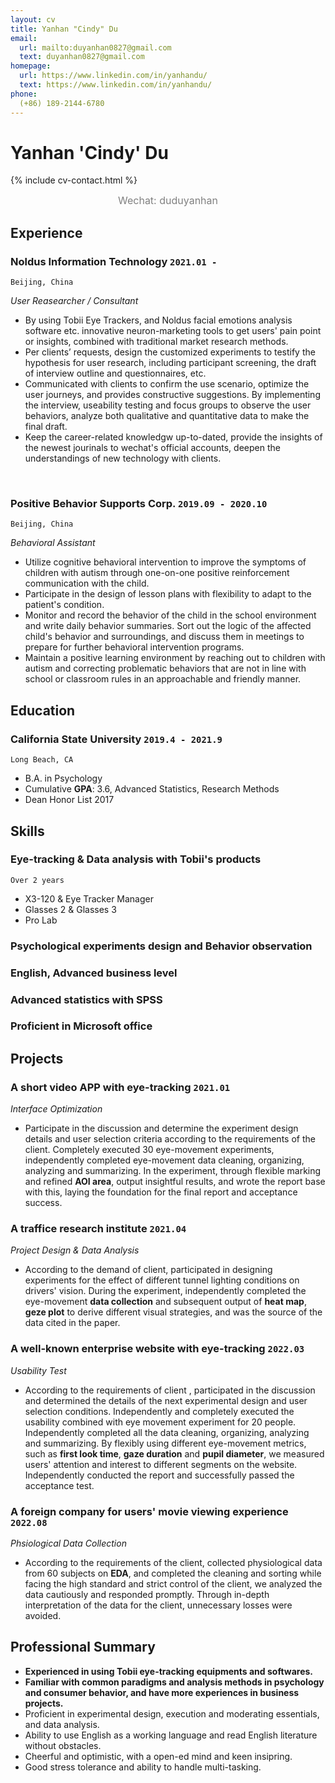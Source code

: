 ```yaml
---
layout: cv
title: Yanhan "Cindy" Du
email:
  url: mailto:duyanhan0827@gmail.com
  text: duyanhan0827@gmail.com
homepage:
  url: https://www.linkedin.com/in/yanhandu/
  text: https://www.linkedin.com/in/yanhandu/
phone:
  (+86) 189-2144-6780
---
```


# Yanhan 'Cindy' Du

<!--
include contact information from the front matter
Supported arguments:
    - homepage: url, text
    - phone
    - email
-->
{% include cv-contact.html %}
<center><font color = grey size = 3>Wechat: duduyanhan</font></center>

## Experience

### **Noldus Information Technology** `2021.01 -`

```
Beijing, China
```

_User Reasearcher / Consultant_<br>
- By using Tobii Eye Trackers, and Noldus facial emotions analysis software etc. innovative neuron-marketing tools to get users' pain point or insights, combined with traditional market research methods.
- Per clients’ requests, design the customized experiments to testify the hypothesis for user research, including participant screening, the draft of interview outline and questionnaires, etc.
- Communicated with clients to confirm the use scenario, optimize the user journeys, and provides constructive suggestions. By implementing the interview, useability testing and focus groups to observe the user behaviors, analyze both qualitative and quantitative data to make the final draft. 
- Keep the career-related knowledgw up-to-dated, provide the insights of the newest jourinals to wechat's official accounts, deepen the understandings of new technology with clients.

<br>

### **Positive Behavior Supports Corp.** `2019.09 - 2020.10`

```
Beijing, China
```

_Behavioral Assistant_<br>
- Utilize cognitive behavioral intervention to improve the symptoms of children with autism through one-on-one positive reinforcement communication with the child.
- Participate in the design of lesson plans with flexibility to adapt to the patient's condition.
- Monitor and record the behavior of the child in the school environment and write daily behavior summaries. Sort out the logic of the affected child's behavior and surroundings, and discuss them in meetings to prepare for further behavioral intervention programs.
- Maintain a positive learning environment by reaching out to children with autism and correcting problematic behaviors that are not in line with school or classroom rules in an approachable and friendly manner.


## Education

### **California State University** `2019.4 - 2021.9`

```
Long Beach, CA
```

- B.A. in Psychology
- Cumulative **GPA**: 3.6, Advanced Statistics, Research Methods 
- Dean Honor List 2017


## Skills

### **Eye-tracking & Data analysis with Tobii's products** 

```
Over 2 years
```
- X3-120 & Eye Tracker Manager
- Glasses 2 & Glasses 3
- Pro Lab

### **Psychological experiments design and Behavior observation**
### **English**, Advanced business level
### **Advanced statistics with SPSS**
### Proficient in Microsoft office



## Projects

### **A short video APP with eye-tracking** `2021.01`

_Interface Optimization_<br>
- Participate in the discussion and determine the experiment design details and user selection criteria according to the requirements of the client. Completely executed 30 eye-movement experiments, independently completed eye-movement data cleaning, organizing, analyzing and summarizing. In the experiment, through flexible marking and refined **AOI area**, output insightful results, and wrote the report base with this, laying the foundation for the final report and acceptance success.

### **A traffice research institute** `2021.04`

_Project Design & Data Analysis_<br>
- According to the demand of client, participated in designing experiments for the effect of different tunnel lighting conditions on drivers' vision. During the experiment, independently completed the eye-movement **data collection** and subsequent output of **heat map**, **geze plot** to derive different visual strategies, and was the source of the data cited in the paper.

### **A well-known enterprise website with eye-tracking** `2022.03`

_Usability Test_<br>
- According to the requirements of client , participated in the discussion and determined the details of the next experimental design and user selection conditions. Independently and completely executed the usability combined with eye movement experiment for 20 people. Independently completed all the data cleaning, organizing, analyzing and summarizing. By flexibly using different eye-movement metrics, such as **first look time**, **gaze duration** and **pupil diameter**, we measured users' attention and interest to different segments on the website. Independently conducted the report and successfully passed the acceptance test.


### **A foreign company for users' movie viewing experience** `2022.08`

_Phsiological Data Collection_<br>
- According to the requirements of the client, collected physiological data from 60 subjects on **EDA**, and completed the cleaning and sorting while facing the high standard and strict control of the client, we analyzed the data cautiously and responded promptly. Through in-depth interpretation of the data for the client, unnecessary losses were avoided.


## Professional Summary 
- **Experienced in using Tobii eye-tracking equipments and softwares.**
- **Familiar with common paradigms and analysis methods in psychology and consumer behavior, and have more experiences in business projects.**
- Proficient in experimental design, execution and moderating essentials, and data analysis.
- Ability to use English as a working language and read English literature without obstacles.
- Cheerful and optimistic, with a open-ed mind and keen insipring.
- Good stress tolerance and ability to handle multi-tasking. 